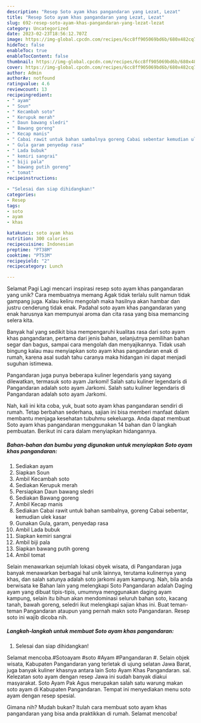 ```yaml
---
description: "Resep Soto ayam khas pangandaran yang Lezat, Lezat"
title: "Resep Soto ayam khas pangandaran yang Lezat, Lezat"
slug: 692-resep-soto-ayam-khas-pangandaran-yang-lezat-lezat
category: Uncategorized
date: 2023-02-23T18:56:12.707Z
image: https://img-global.cpcdn.com/recipes/6cc8ff905069bd6b/680x482cq70/soto-ayam-khas-pangandaran-foto-resep-utama.jpg
hideToc: false
enableToc: true
enableTocContent: false
thumbnail: https://img-global.cpcdn.com/recipes/6cc8ff905069bd6b/680x482cq70/soto-ayam-khas-pangandaran-foto-resep-utama.jpg
cover: https://img-global.cpcdn.com/recipes/6cc8ff905069bd6b/680x482cq70/soto-ayam-khas-pangandaran-foto-resep-utama.jpg
author: Admin
authorAv: notfound
ratingvalue: 4.6
reviewcount: 13
recipeingredient:
- " ayam"
- " Soun"
- " Kecambah soto"
- " Kerupuk merah"
- " Daun bawang sledri"
- " Bawang goreng"
- " Kecap manis"
- " Cabai rawit untuk bahan sambalnya goreng Cabai sebentar kemudian ulek kasar"
- " Gula garam penyedap rasa"
- " Lada bubuk"
- " kemiri sangrai"
- " biji pala"
- " bawang putih goreng"
- " tomat"
recipeinstructions:

- "Selesai dan siap dihidangkan!"
categories:
- Resep
tags:
- soto
- ayam
- khas

katakunci: soto ayam khas 
nutrition: 300 calories
recipecuisine: Indonesian
preptime: "PT38M"
cooktime: "PT53M"
recipeyield: "2"
recipecategory: Lunch

---
```



Selamat Pagi Lagi mencari inspirasi resep soto ayam khas pangandaran yang unik? Cara membuatnya memang Agak tidak terlalu sulit namun tidak gampang juga. Kalau keliru mengolah maka hasilnya akan hambar dan justru cenderung tidak enak. Padahal soto ayam khas pangandaran yang enak harusnya kan mempunyai aroma dan cita rasa yang bisa memancing selera kita.


Banyak hal yang sedikit bisa mempengaruhi kualitas rasa dari soto ayam khas pangandaran, pertama dari jenis bahan, selanjutnya pemilihan bahan segar dan bagus, sampai cara mengolah dan menyajikannya. Tidak usah bingung kalau mau menyiapkan soto ayam khas pangandaran enak di rumah, karena asal sudah tahu caranya maka hidangan ini dapat menjadi suguhan istimewa.

Pangandaran juga punya beberapa kuliner legendaris yang sayang dilewatkan, termasuk soto ayam Jarkomi! Salah satu kuliner legendaris di Pangandaran adalah soto ayam Jarkomi. Salah satu kuliner legendaris di Pangandaran adalah soto ayam Jarkomi.


Nah, kali ini kita coba, yuk, buat soto ayam khas pangandaran sendiri di rumah. Tetap berbahan sederhana, sajian ini bisa memberi manfaat dalam membantu menjaga kesehatan tubuhmu sekeluarga. Anda dapat membuat Soto ayam khas pangandaran menggunakan 14 bahan dan 0 langkah pembuatan. Berikut ini cara dalam menyiapkan hidangannya.

<!--inarticleads1-->

##### Bahan-bahan dan bumbu yang digunakan untuk menyiapkan Soto ayam khas pangandaran:

1. Sediakan  ayam
1. Siapkan  Soun
1. Ambil  Kecambah soto
1. Sediakan  Kerupuk merah
1. Persiapkan  Daun bawang sledri
1. Sediakan  Bawang goreng
1. Ambil  Kecap manis
1. Sediakan  Cabai rawit untuk bahan sambalnya, goreng Cabai sebentar, kemudian ulek kasar
1. Gunakan  Gula, garam, penyedap rasa
1. Ambil  Lada bubuk
1. Siapkan  kemiri sangrai
1. Ambil  biji pala
1. Siapkan  bawang putih goreng
1. Ambil  tomat


Selain menawarkan sejumlah lokasi obyek wisata, di Pangandaran juga banyak menawarkan berbagai hal unik lainnya, terutama kulinernya yang khas, dan salah satunya adalah soto jarkomi ayam kampung. Nah, bila anda berwisata ke Bahan lain yang melengkapi Soto Pangandaran adalah Daging ayam yang dibuat tipis-tipis, umumnya menggunakan daging ayam kampung, selain itu bihun akan mendominasi seluruh bahan soto, kacang tanah, bawah goreng, seledri ikut melengkapi sajian khas ini. Buat teman-teman Pangandaran ataupun yang pernah makn soto Pangandaran. Resep soto ini wajib dicoba nih. 

<!--inarticleads2-->

##### Langkah-langkah untuk membuat Soto ayam khas pangandaran:


1. Selesai dan siap dihidangkan!

Selamat mencoba.#Sotoayam #soto #Ayam #Pangandaran #. Selain objek wisata, Kabupaten Pangandaran yang terletak di ujung selatan Jawa Barat, juga banyak kuliner khasnya antara lain Soto Ayam Khas Pangandaran. sal. Kelezatan soto ayam dengan resep Jawa ini sudah banyak diakui masyarakat. Soto Ayam Pak Agus merupakan salah satu warung makan soto ayam di Kabupaten Pangandaran. Tempat ini menyediakan menu soto ayam dengan resep spesial. 

Gimana nih? Mudah bukan? Itulah cara membuat soto ayam khas pangandaran yang bisa anda praktikkan di rumah. Selamat mencoba!

